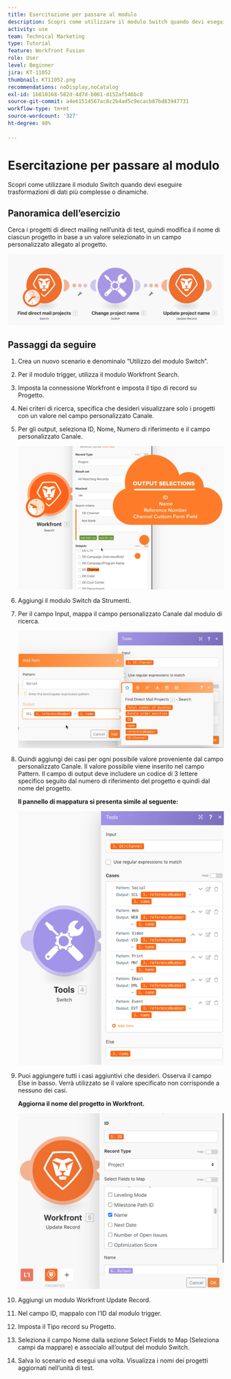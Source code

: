 ```yaml
---
title: Esercitazione per passare al modulo
description: Scopri come utilizzare il modulo Switch quando devi eseguire trasformazioni di dati più complesse o dinamiche.
activity: use
team: Technical Marketing
type: Tutorial
feature: Workfront Fusion
role: User
level: Beginner
jira: KT-11052
thumbnail: KT11052.png
recommendations: noDisplay,noCatalog
exl-id: 1b810168-582d-4d7d-b061-d152af546bc8
source-git-commit: a4e61514567ac8c2b4ad5c9ecacb87bd83947731
workflow-type: tm+mt
source-wordcount: '327'
ht-degree: 98%

---
```


# Esercitazione per passare al modulo

Scopri come utilizzare il modulo Switch quando devi eseguire trasformazioni di dati più complesse o dinamiche.

## Panoramica dell’esercizio

Cerca i progetti di direct mailing nell’unità di test, quindi modifica il nome di ciascun progetto in base a un valore selezionato in un campo personalizzato allegato al progetto.

![Immagine 1 di Modulo Switch](../12-exercises/assets/switch-module-walkthrough-1.png)

## Passaggi da seguire

1. Crea un nuovo scenario e denominalo “Utilizzo del modulo Switch”.
1. Per il modulo trigger, utilizza il modulo Workfront Search.
1. Imposta la connessione Workfront e imposta il tipo di record su Progetto.
1. Nei criteri di ricerca, specifica che desideri visualizzare solo i progetti con un valore nel campo personalizzato Canale.
1. Per gli output, seleziona ID, Nome, Numero di riferimento e il campo personalizzato Canale.

   ![Immagine 2 di Modulo Switch](../12-exercises/assets/switch-module-walkthrough-2.png)

1. Aggiungi il modulo Switch da Strumenti.
1. Per il campo Input, mappa il campo personalizzato Canale dal modulo di ricerca.

   ![Immagine 3 di Modulo Switch](../12-exercises/assets/switch-module-walkthrough-3.png)

1. Quindi aggiungi dei casi per ogni possibile valore proveniente dal campo personalizzato Canale. Il valore possibile viene inserito nel campo Pattern. Il campo di output deve includere un codice di 3 lettere specifico seguito dal numero di riferimento del progetto e quindi dal nome del progetto.

   **Il pannello di mappatura si presenta simile al seguente:**

   ![Immagine 4 di Modulo Switch](../12-exercises/assets/switch-module-walkthrough-4.png)

1. Puoi aggiungere tutti i casi aggiuntivi che desideri. Osserva il campo Else in basso. Verrà utilizzato se il valore specificato non corrisponde a nessuno dei casi.

   **Aggiorna il nome del progetto in Workfront.**

   ![Immagine 5 di Modulo Switch](../12-exercises/assets/switch-module-walkthrough-5.png)

1. Aggiungi un modulo Workfront Update Record.
1. Nel campo ID, mappalo con l’ID dal modulo trigger.
1. Imposta il Tipo record su Progetto.
1. Seleziona il campo Nome dalla sezione Select Fields to Map (Seleziona campi da mappare) e associalo all’output del modulo Switch.
1. Salva lo scenario ed esegui una volta. Visualizza i nomi dei progetti aggiornati nell’unità di test.
